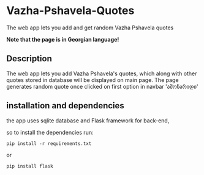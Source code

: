 # Vazha-Pshavela-Quotes
The web app lets you add and get random Vazha Pshavela quotes

<b> Note that the page is in Georgian language!</b>

## Description
The web app lets you add Vazha Pshavela's quotes, which along with other quotes stored in database will be displayed on main page.
The page generates random quote once clicked on first option in navbar 'ამონარიდი'


## installation and dependencies
the app uses sqlite database and Flask framework for back-end,

so to install the dependencies run:

`pip install -r requirements.txt`

or 

`pip install flask`
